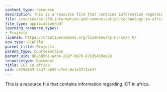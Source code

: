 ```yaml
---
content_type: resource
description: This is a resource file that contains information regarding ICT in africa.
file: /courses/es-259-information-and-communication-technology-in-africa-spring-2006/e625d4337c47bb39c7e96efa37f1a63f_MITES_259S06_gul_3.pdf
file_type: application/pdf
learning_resource_types:
- Projects
license: https://creativecommons.org/licenses/by-nc-sa/4.0/
ocw_type: OCWFile
parent_title: Projects
parent_type: CourseSection
parent_uid: 86256561-adc4-288f-9670-67695450ea28
resourcetype: Document
title: ICT in Africa
uid: e625d433-7c47-bb39-c7e9-6efa37f1a63f
---
```

This is a resource file that contains information regarding ICT in africa.
